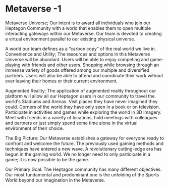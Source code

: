 # Metaverse -1

Metaverse Universe; Our intent is to award all individuals who join our Heptagon Community with a world that enables them to open multiple interacting gateways within our Metaverse. Our team is devoted to creating a virtual environment parallel to our existing physical universe.&#x20;

A world our team defines as a “carbon copy” of the real world we live in. Convenience and Utility; The resources and options in this Metaverse Universe will be abundant. Users will be able to enjoy competing and game-playing with friends and other users. Shopping while browsing through an immense variety of goods offered among our multiple and diversified partners. Users will also be able to attend and coordinate their work without ever leaving their homes or their current environment.&#x20;

Augmented Reality; The application of augmented reality throughout our platform will allow all our Heptagon users in our community to travel the world's Stadiums and Arenas. Visit places they have never imagined they could. Corners of the world they have only seen in a book or on television. Participate in activities and games while exploring the world in 3D imagery. Meet with friends in a variety of locations, hold meetings with colleagues and partners or just simply spend some time alone in the virtual environment of their choice.&#x20;

The Big Picture: Our Metaverse establishes a gateway for everyone ready to confront and welcome the future. The previously used gaming methods and techniques have entered a new wave. A revolutionary cutting-edge era has begun in the gaming world. We no longer need to only participate in a game; it is now possible to be the game.&#x20;

Our Primary Goal: The Heptagon community has many different objectives. Our most fundamental and predominant one is the unfolding of the Sports World beyond our imagination in the Metaverse.
